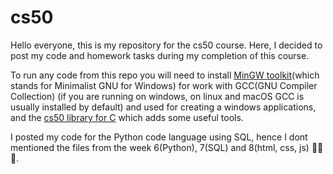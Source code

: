 # cs50
Hello everyone, this is my repository for the cs50 course. Here, I decided to post my code and homework tasks during my completion of this course.

To run any code from this repo you will need to install [MinGW toolkit](https://code.visualstudio.com/docs/cpp/config-mingw)(which stands for Minimalist GNU for Windows) for work with GCC(GNU Compiler Collection) (if you are running on windows, on linux and macOS GCC is usually installed by default) and used for creating a windows applications, and the [cs50 library for C](https://cs50.readthedocs.io/libraries/cs50/c/) which adds some useful tools.

I posted my code for the Python code language using SQL, hence I dont mentioned the files from the week 6(Python), 7(SQL) and 8(html, css, js) 🤗🤗🤗.
